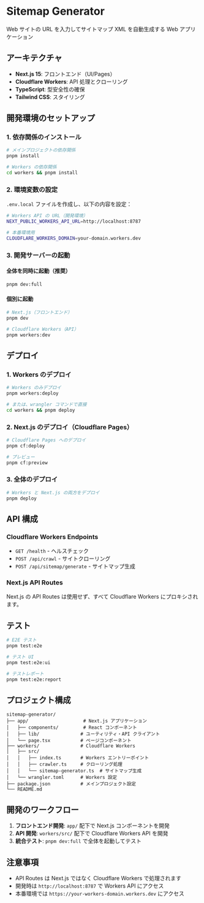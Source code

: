 # Sitemap Generator

Web サイトの URL を入力してサイトマップ XML を自動生成する Web アプリケーション

## アーキテクチャ

- **Next.js 15**: フロントエンド（UI/Pages）
- **Cloudflare Workers**: API 処理とクローリング
- **TypeScript**: 型安全性の確保
- **Tailwind CSS**: スタイリング

## 開発環境のセットアップ

### 1. 依存関係のインストール

```bash
# メインプロジェクトの依存関係
pnpm install

# Workers の依存関係
cd workers && pnpm install
```

### 2. 環境変数の設定

`.env.local` ファイルを作成し、以下の内容を設定：

```bash
# Workers API の URL（開発環境）
NEXT_PUBLIC_WORKERS_API_URL=http://localhost:8787

# 本番環境用
CLOUDFLARE_WORKERS_DOMAIN=your-domain.workers.dev
```

### 3. 開発サーバーの起動

#### 全体を同時に起動（推奨）

```bash
pnpm dev:full
```

#### 個別に起動

```bash
# Next.js（フロントエンド）
pnpm dev

# Cloudflare Workers（API）
pnpm workers:dev
```

## デプロイ

### 1. Workers のデプロイ

```bash
# Workers のみデプロイ
pnpm workers:deploy

# または、wrangler コマンドで直接
cd workers && pnpm deploy
```

### 2. Next.js のデプロイ（Cloudflare Pages）

```bash
# Cloudflare Pages へのデプロイ
pnpm cf:deploy

# プレビュー
pnpm cf:preview
```

### 3. 全体のデプロイ

```bash
# Workers と Next.js の両方をデプロイ
pnpm deploy
```

## API 構成

### Cloudflare Workers Endpoints

- `GET /health` - ヘルスチェック
- `POST /api/crawl` - サイトクローリング
- `POST /api/sitemap/generate` - サイトマップ生成

### Next.js API Routes

Next.js の API Routes は使用せず、すべて Cloudflare Workers にプロキシされます。

## テスト

```bash
# E2E テスト
pnpm test:e2e

# テスト UI
pnpm test:e2e:ui

# テストレポート
pnpm test:e2e:report
```

## プロジェクト構成

```
sitemap-generator/
├── app/                    # Next.js アプリケーション
│   ├── components/         # React コンポーネント
│   ├── lib/               # ユーティリティ・API クライアント
│   └── page.tsx           # ページコンポーネント
├── workers/               # Cloudflare Workers
│   ├── src/
│   │   ├── index.ts       # Workers エントリーポイント
│   │   ├── crawler.ts     # クローリング処理
│   │   └── sitemap-generator.ts  # サイトマップ生成
│   └── wrangler.toml      # Workers 設定
├── package.json           # メインプロジェクト設定
└── README.md
```

## 開発のワークフロー

1. **フロントエンド開発**: `app/` 配下で Next.js コンポーネントを開発
2. **API 開発**: `workers/src/` 配下で Cloudflare Workers API を開発
3. **統合テスト**: `pnpm dev:full` で全体を起動してテスト

## 注意事項

- API Routes は Next.js ではなく Cloudflare Workers で処理されます
- 開発時は `http://localhost:8787` で Workers API にアクセス
- 本番環境では `https://your-workers-domain.workers.dev` にアクセス
